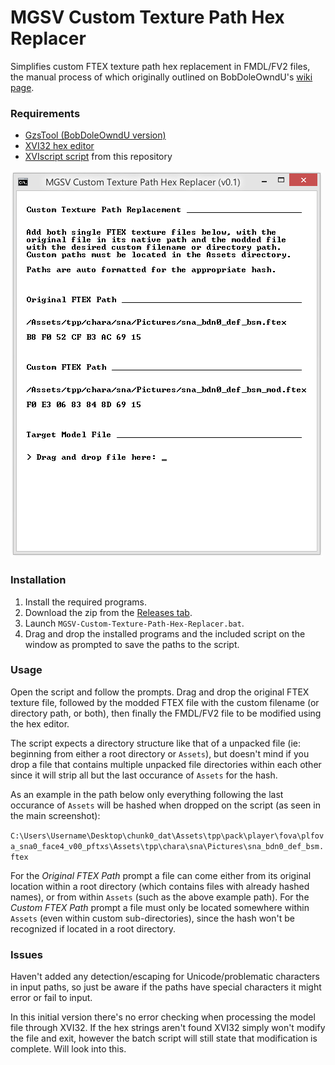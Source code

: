 # MGSV Custom Texture Path Hex Replacer

Simplifies custom FTEX texture path hex replacement in FMDL/FV2 files, the manual process of which originally outlined on BobDoleOwndU's [wiki page](http://bobdoleowndu.github.io/mgsv/documentation/customtexturenames.html).

### Requirements

- [GzsTool (BobDoleOwndU version)](https://github.com/BobDoleOwndU/GzsTool/releases)
- [XVI32 hex editor](http://www.chmaas.handshake.de/delphi/freeware/xvi32/xvi32.htm)
- [XVIscript script](https://raw.githubusercontent.com/chocmake/MGSV-Custom-Texture-Path-Hex-Replacer/master/HexRepl.xsc) from this repository

![Screenshot](https://raw.githubusercontent.com/chocmake/MGSV-Custom-Texture-Path-Hex-Replacer/master/Screenshot.png)

### Installation

1. Install the required programs.
2. Download the zip from the [Releases tab](github.com/chocmake/MGSV-Custom-Texture-Path-Hex-Replacer/releases/).
3. Launch `MGSV-Custom-Texture-Path-Hex-Replacer.bat`.
4. Drag and drop the installed programs and the included script on the window as prompted to save the paths to the script.

### Usage

Open the script and follow the prompts. Drag and drop the original FTEX texture file, followed by the modded FTEX file with the custom filename (or directory path, or both), then finally the FMDL/FV2 file to be modified using the hex editor.

The script expects a directory structure like that of a unpacked file (ie: beginning from either a root directory or `Assets`), but doesn't mind if you drop a file that contains multiple unpacked file directories within each other since it will strip all but the last occurance of `Assets` for the hash.

As an example in the path below only everything following the last occurance of `Assets` will be hashed when dropped on the script (as seen in the main screenshot):

`C:\Users\Username\Desktop\chunk0_dat\Assets\tpp\pack\player\fova\plfova_sna0_face4_v00_pftxs\Assets\tpp\chara\sna\Pictures\sna_bdn0_def_bsm.ftex`

For the *Original FTEX Path* prompt a file can come either from its original location within a root directory (which contains files with already hashed names), or from within `Assets` (such as the above example path). For the *Custom FTEX Path* prompt a file must only be located somewhere within `Assets` (even within custom sub-directories), since the hash won't be recognized if located in a root directory.

### Issues

Haven't added any detection/escaping for Unicode/problematic characters in input paths, so just be aware if the paths have special characters it might error or fail to input.

In this initial version there's no error checking when processing the model file through XVI32. If the hex strings aren't found XVI32 simply won't modify the file and exit, however the batch script will still state that modification is complete. Will look into this.
